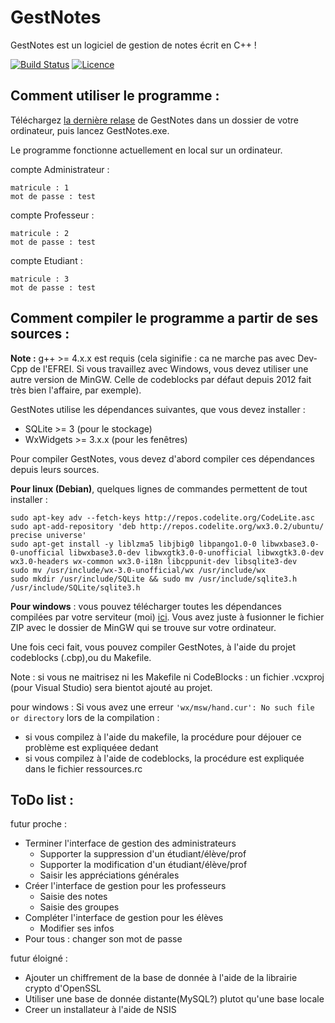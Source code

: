# GestNotes
GestNotes est un logiciel de gestion de notes écrit en C++ !

[![Build Status](https://travis-ci.org/gusfl/GestNotes.svg)](https://travis-ci.org/gusfl/GestNotes) [![Licence](https://img.shields.io/hexpm/l/plug.svg)](https://fr.wikipedia.org/wiki/Licence_Apache)

## Comment utiliser le programme : 

Téléchargez [la dernière relase](https://github.com/gusfl/GestNotes/releases) de GestNotes dans un dossier de votre ordinateur, puis lancez GestNotes.exe.

Le programme fonctionne actuellement en local sur un ordinateur. 

compte Administrateur : 
```console
matricule : 1
mot de passe : test
```

compte Professeur : 
```console
matricule : 2
mot de passe : test
```

compte Etudiant : 
```console
matricule : 3
mot de passe : test
```

## Comment compiler le programme a partir de ses sources : 
**Note :**  g++ >= 4.x.x  est requis (cela siginifie : ca ne marche pas avec Dev-Cpp de l'EFREI. Si vous travaillez avec Windows, vous devez utiliser une autre version de MinGW. Celle de codeblocks par défaut depuis 2012 fait très bien l'affaire, par exemple).


GestNotes utilise les dépendances suivantes, que vous devez installer : 
- SQLite >= 3 (pour le stockage)
- WxWidgets >= 3.x.x (pour les fenêtres)

Pour compiler GestNotes, vous devez d'abord compiler ces dépendances depuis leurs sources. 

**Pour linux (Debian)**, quelques lignes de commandes permettent de tout installer : 
 ```console 
sudo apt-key adv --fetch-keys http://repos.codelite.org/CodeLite.asc
sudo apt-add-repository 'deb http://repos.codelite.org/wx3.0.2/ubuntu/ precise universe'
sudo apt-get install -y liblzma5 libjbig0 libpango1.0-0 libwxbase3.0-0-unofficial libwxbase3.0-dev libwxgtk3.0-0-unofficial libwxgtk3.0-dev wx3.0-headers wx-common wx3.0-i18n libcppunit-dev libsqlite3-dev
sudo mv /usr/include/wx-3.0-unofficial/wx /usr/include/wx
sudo mkdir /usr/include/SQLite && sudo mv /usr/include/sqlite3.h /usr/include/SQLite/sqlite3.h 
```

**Pour windows** : 
vous pouvez télécharger toutes les dépendances compilées par votre serviteur (moi) [ici](https://mega.co.nz/#!F5EXzJpY!6W0L0zBizfhRYERPQND_8xvTLXvH4b509XSRd61qLqU). Vous avez juste à fusionner le fichier ZIP avec le dossier de MinGW qui se trouve sur votre ordinateur. 

Une fois ceci fait, vous pouvez compiler GestNotes, à l'aide du projet codeblocks (.cbp),ou du Makefile.

Note : si vous ne maitrisez ni les Makefile ni CodeBlocks : un fichier .vcxproj (pour Visual Studio) sera bientot ajouté au projet.

pour windows : Si vous avez une erreur `'wx/msw/hand.cur': No such file or directory` lors de la compilation : 
- si vous compilez à l'aide du makefile, la procédure pour déjouer ce problème est expliquéee dedant
- si vous compilez à l'aide de codeblocks, la procédure est expliquée dans le fichier ressources.rc

## ToDo list : 

futur proche :
* Terminer l'interface de gestion des administrateurs
	* Supporter la suppression d'un étudiant/élève/prof
	* Supporter la modification d'un étudiant/élève/prof
	* Saisir les appréciations générales
* Créer l'interface de gestion pour les professeurs
	* Saisie des notes
	* Saisie des groupes
* Compléter l'interface de gestion pour les élèves
	* Modifier ses infos
* Pour tous : changer son mot de passe



futur éloigné : 
* Ajouter un chiffrement de la base de donnée à l'aide de la librairie crypto d'OpenSSL
* Utiliser une base de donnée distante(MySQL?) plutot qu'une base locale 
* Creer un installateur à l'aide de NSIS

